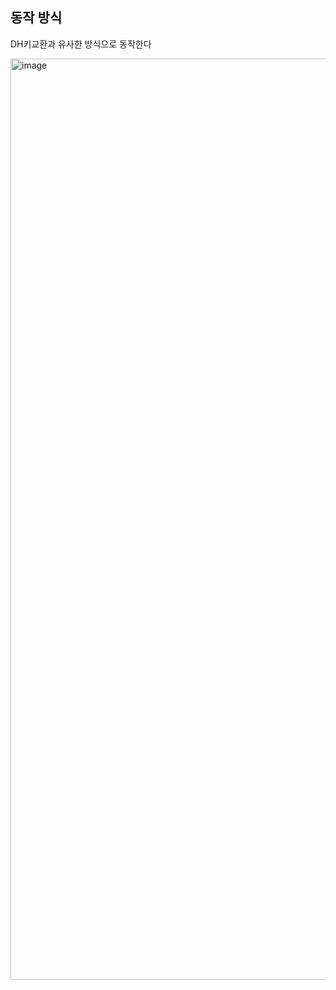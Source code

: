 ## 동작 방식
DH키교환과 유사한 방식으로 동작한다

<img width="1474" alt="image" src="https://github.com/dik654/cryptography/assets/33992354/bfa9b447-f6c2-4437-9f83-e73b203d9c04">
